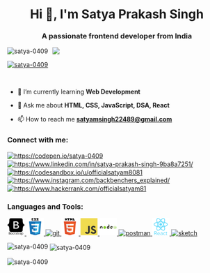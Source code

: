 <h1 align="center">Hi 👋, I'm Satya Prakash Singh</h1>
<h3 align="center">A passionate frontend developer from India</h3>
<img align="right" width="400" src="https://raw.githubusercontent.com/abhisheknaiidu/abhisheknaiidu/master/code.gif"/>


<p align="left"> <img src="https://komarev.com/ghpvc/?username=satya-0409&label=Profile%20views&color=0e75b6&style=flat" alt="satya-0409" /> </p>

<p align="left"> <a href="https://github.com/ryo-ma/github-profile-trophy"><img src="https://github-profile-trophy.vercel.app/?username=satya-0409" alt="satya-0409" /></a> </p>

<p align="left"> <a href="https://twitter.com/" target="blank"><img src="https://img.shields.io/twitter/follow/?logo=twitter&style=for-the-badge" alt="" /></a> </p>

- 🌱 I’m currently learning **Web Development**

- 💬 Ask me about **HTML, CSS, JavaScript, DSA, React**

- 📫 How to reach me **satyamsingh22489@gmail.com**

<h3 align="left">Connect with me:</h3>
<p align="left">
<a href="https://codepen.io/https://codepen.io/satya-0409" target="blank"><img align="center" src="https://raw.githubusercontent.com/rahuldkjain/github-profile-readme-generator/master/src/images/icons/Social/codepen.svg" alt="https://codepen.io/satya-0409" height="30" width="40" /></a>
<a href="https://linkedin.com/in/https://www.linkedin.com/in/satya-prakash-singh-9ba8a7251/" target="blank"><img align="center" src="https://raw.githubusercontent.com/rahuldkjain/github-profile-readme-generator/master/src/images/icons/Social/linked-in-alt.svg" alt="https://www.linkedin.com/in/satya-prakash-singh-9ba8a7251/" height="30" width="40" /></a>
<a href="https://codesandbox.com/https://codesandbox.io/u/officialsatyam8081" target="blank"><img align="center" src="https://raw.githubusercontent.com/rahuldkjain/github-profile-readme-generator/master/src/images/icons/Social/codesandbox.svg" alt="https://codesandbox.io/u/officialsatyam8081" height="30" width="40" /></a>
<a href="https://instagram.com/https://www.instagram.com/backbenchers_explained/" target="blank"><img align="center" src="https://raw.githubusercontent.com/rahuldkjain/github-profile-readme-generator/master/src/images/icons/Social/instagram.svg" alt="https://www.instagram.com/backbenchers_explained/" height="30" width="40" /></a>
<a href="https://www.hackerrank.com/https://www.hackerrank.com/officialsatyam81" target="blank"><img align="center" src="https://raw.githubusercontent.com/rahuldkjain/github-profile-readme-generator/master/src/images/icons/Social/hackerrank.svg" alt="https://www.hackerrank.com/officialsatyam81" height="30" width="40" /></a>
</p>

<h3 align="left">Languages and Tools:</h3>
<p align="left"> <a href="https://getbootstrap.com" target="_blank" rel="noreferrer"> <img src="https://raw.githubusercontent.com/devicons/devicon/master/icons/bootstrap/bootstrap-plain-wordmark.svg" alt="bootstrap" width="40" height="40"/> </a> <a href="https://www.w3schools.com/css/" target="_blank" rel="noreferrer"> <img src="https://raw.githubusercontent.com/devicons/devicon/master/icons/css3/css3-original-wordmark.svg" alt="css3" width="40" height="40"/> </a> <a href="https://git-scm.com/" target="_blank" rel="noreferrer"> <img src="https://www.vectorlogo.zone/logos/git-scm/git-scm-icon.svg" alt="git" width="40" height="40"/> </a> <a href="https://www.w3.org/html/" target="_blank" rel="noreferrer"> <img src="https://raw.githubusercontent.com/devicons/devicon/master/icons/html5/html5-original-wordmark.svg" alt="html5" width="40" height="40"/> </a> <a href="https://developer.mozilla.org/en-US/docs/Web/JavaScript" target="_blank" rel="noreferrer"> <img src="https://raw.githubusercontent.com/devicons/devicon/master/icons/javascript/javascript-original.svg" alt="javascript" width="40" height="40"/> </a> <a href="https://nodejs.org" target="_blank" rel="noreferrer"> <img src="https://raw.githubusercontent.com/devicons/devicon/master/icons/nodejs/nodejs-original-wordmark.svg" alt="nodejs" width="40" height="40"/> </a> <a href="https://postman.com" target="_blank" rel="noreferrer"> <img src="https://www.vectorlogo.zone/logos/getpostman/getpostman-icon.svg" alt="postman" width="40" height="40"/> </a> <a href="https://reactjs.org/" target="_blank" rel="noreferrer"> <img src="https://raw.githubusercontent.com/devicons/devicon/master/icons/react/react-original-wordmark.svg" alt="react" width="40" height="40"/> </a> <a href="https://www.sketch.com/" target="_blank" rel="noreferrer"> <img src="https://www.vectorlogo.zone/logos/sketchapp/sketchapp-icon.svg" alt="sketch" width="40" height="40"/> </a> </p>

<p><img align="left" src="https://github-readme-stats.vercel.app/api/top-langs?username=satya-0409&show_icons=true&locale=en&layout=compact" alt="satya-0409" /></p>

<p>&nbsp;<img align="center" src="https://github-readme-stats.vercel.app/api?username=satya-0409&show_icons=true&locale=en" alt="satya-0409" /></p>

<p><img align="center" src="https://github-readme-streak-stats.herokuapp.com/?user=satya-0409&" alt="satya-0409" /></p>
